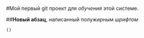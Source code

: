 #Мой первый git проект для *обучения* этой системе.

##**Новый абзац**, написанный полужирным _шрифтом_

`()`
